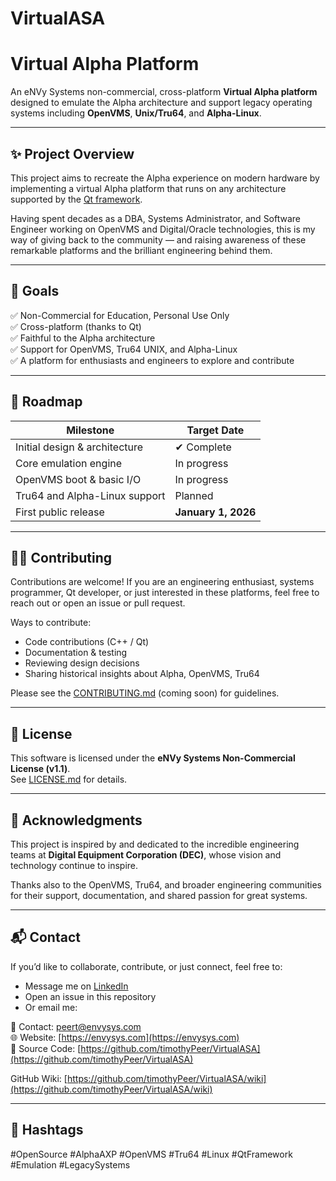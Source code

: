 # VirtualASA
# Virtual Alpha Platform

An eNVy Systems non-commercial, cross-platform **Virtual Alpha platform** designed to emulate the Alpha architecture and support legacy operating systems including **OpenVMS**, **Unix/Tru64**, and **Alpha-Linux**.

---

## ✨ Project Overview

This project aims to recreate the Alpha experience on modern hardware by implementing a virtual Alpha platform that runs on any architecture supported by the [Qt framework](https://www.qt.io/).

Having spent decades as a DBA, Systems Administrator, and Software Engineer working on OpenVMS and Digital/Oracle technologies, this is my way of giving back to the community — and raising awareness of these remarkable platforms and the brilliant engineering behind them.

---

## 🎯 Goals

✅ Non-Commercial for Education, Personal Use Only  
✅ Cross-platform (thanks to Qt)  
✅ Faithful to the Alpha architecture  
✅ Support for OpenVMS, Tru64 UNIX, and Alpha-Linux  
✅ A platform for enthusiasts and engineers to explore and contribute

---

## 📅 Roadmap

| Milestone                        | Target Date    |
|---------------------------------|----------------|
| Initial design & architecture   | ✔ Complete     |
| Core emulation engine           | In progress    |
| OpenVMS boot & basic I/O        | In progress    |
| Tru64 and Alpha-Linux support   | Planned        |
| First public release            | **January 1, 2026** |

---

## 👩‍💻 Contributing

Contributions are welcome! If you are an engineering enthusiast, systems programmer, Qt developer, or just interested in these platforms, feel free to reach out or open an issue or pull request.  

Ways to contribute:
- Code contributions (C++ / Qt)
- Documentation & testing
- Reviewing design decisions
- Sharing historical insights about Alpha, OpenVMS, Tru64

Please see the [CONTRIBUTING.md](CONTRIBUTING.md) (coming soon) for guidelines.

---

## 📄 License

This software is licensed under the **eNVy Systems Non-Commercial License (v1.1)**.  
See [LICENSE.md](LICENSE.md) for details.

---

## 🙏 Acknowledgments

This project is inspired by and dedicated to the incredible engineering teams at **Digital Equipment Corporation (DEC)**, whose vision and technology continue to inspire.

Thanks also to the OpenVMS, Tru64, and broader engineering communities for their support, documentation, and shared passion for great systems.

---

## 📬 Contact

If you’d like to collaborate, contribute, or just connect, feel free to:
- Message me on [LinkedIn](https://www.linkedin.com/)
- Open an issue in this repository
- Or email me:

📧 Contact: [peert@envysys.com](mailto:peert@envysys.com)  
🌐 Website: [https://envysys.com](https://envysys.com)  
🔗 Source Code: [https://github.com/timothyPeer/VirtualASA](https://github.com/timothyPeer/VirtualASA)

GitHub Wiki: [https://github.com/timothyPeer/VirtualASA/wiki](https://github.com/timothyPeer/VirtualASA/wiki)

---

## 🔖 Hashtags

#OpenSource #AlphaAXP #OpenVMS #Tru64 #Linux #QtFramework #Emulation #LegacySystems

